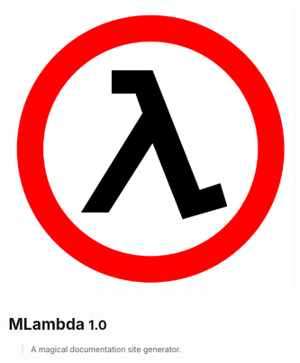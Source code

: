 ![logo](media/logo.svg)

# MLambda <small>1.0</small>

> A magical documentation site generator.



